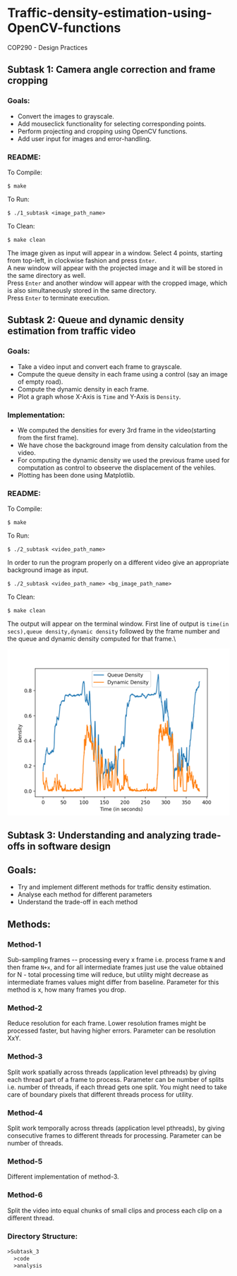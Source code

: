 # Traffic-density-estimation-using-OpenCV-functions
COP290 - Design Practices

## Subtask 1: Camera angle correction and frame cropping
### Goals:
- Convert the images to grayscale.
- Add mouseclick functionality for selecting corresponding points.
- Perform projecting and cropping using OpenCV functions.
- Add user input for images and error-handling.

### README:
To Compile:
```shell
$ make
```
To Run:
```shell
$ ./1_subtask <image_path_name>
```
To Clean:
```shell
$ make clean
```
The image given as input will appear in a window. Select 4 points, starting from top-left, in clockwise fashion and press ```Enter```.\
A new window will appear with the projected image and it will be stored in the same directory as well.\
Press ```Enter``` and another window will appear with the cropped image, which is also simultaneously stored in the same directory.\
Press ```Enter``` to terminate execution.

## Subtask 2: Queue and dynamic density estimation from traffic video
### Goals:
- Take a video input and convert each frame to grayscale.
- Compute the queue density in each frame using a control (say an image of empty road).
- Compute the dynamic density in each frame.
- Plot a graph whose X-Axis is ```Time``` and Y-Axis is ```Density```.

### Implementation:
- We computed the densities for every 3rd frame in the video(starting from the first frame).
- We have chose the background image from density calculation from the video.
- For computing the dynamic density we used the previous frame used for computation as control to obseerve the displacement of the vehiles.
- Plotting has been done using Matplotlib.
### README:
To Compile:
```shell
$ make
```
To Run:
```shell
$ ./2_subtask <video_path_name>
```
In order to run the program properly on a different video give an appropriate background image as input.
```shell
$ ./2_subtask <video_path_name> <bg_image_path_name>
```
To Clean:
```shell
$ make clean
```
The output will appear on the terminal window. First line of output is ```time(in secs),queue density,dynamic density``` followed by the frame number and the queue and dynamic density computed for that frame.\

![alt text](https://github.com/aarunishsinha/Traffic-density-estimation-using-OpenCV-functions/blob/main/Subtask_2/plot.png "Traffic Densities vs Time")

## Subtask 3: Understanding and analyzing trade-offs in software design
## Goals:
- Try and implement different methods for traffic density estimation.
- Analyse each method for different parameters 
- Understand the trade-off in each method

## Methods:
### Method-1
Sub-sampling frames -- processing every x frame i.e. process frame `N` and then frame `N+x`, and for all intermediate frames just use the value obtained for N - total processing time will reduce, but utility might decrease as intermediate frames values might differ from baseline. Parameter for this method is x, how many frames you drop.
### Method-2
Reduce resolution for each frame. Lower resolution frames might be processed faster, but having higher errors. Parameter can be resolution XxY.
### Method-3 
Split work spatially across threads (application level pthreads) by giving each thread part of a frame to process. Parameter can be number of splits i.e. number of threads, if each thread gets one split. You might need to take care of boundary pixels that different threads process for utility.
### Method-4
Split work temporally across threads (application level pthreads), by giving consecutive frames to different threads for processing. Parameter can be number of threads.
### Method-5
Different implementation of method-3.
### Method-6
Split the video into equal chunks of small clips and process each clip on a different thread.

### Directory Structure:
```
>Subtask_3
  >code
  >analysis
```
